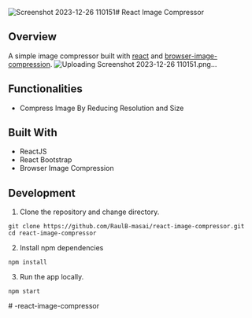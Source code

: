 ![Screenshot 2023-12-26 110151](https://github.com/chintand3010/-react-image-compressor/assets/124679683/80aa29f8-2d26-4ff9-a35b-79b10ec08c2f)# React Image Compressor

## Overview

A simple image compressor built with [react](https://reactjs.org/) and [browser-image-compression](https://www.npmjs.com/package/browser-image-compression).
![Uploading Screenshot 2023-12-26 110151.png…]()

## Functionalities

- Compress Image By Reducing Resolution and Size


## Built With

- ReactJS
- React Bootstrap
- Browser Image Compression

## Development

1. Clone the repository and change directory.

```
git clone https://github.com/RaulB-masai/react-image-compressor.git
cd react-image-compressor
```

2. Install npm dependencies

```
npm install
```

3. Run the app locally.

```
npm start
```
#   - r e a c t - i m a g e - c o m p r e s s o r 
 
 

